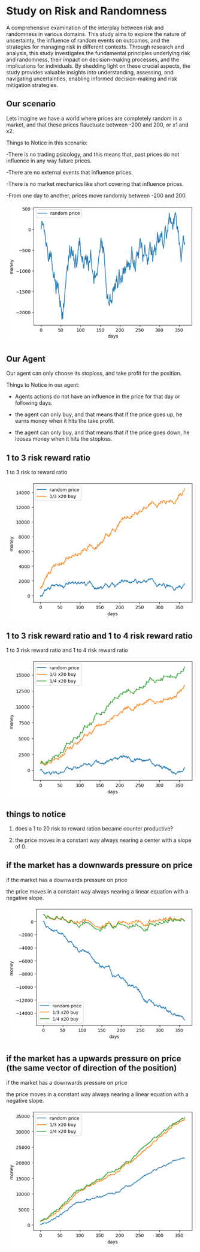 # Study on Risk and Randomness

A comprehensive examination of the interplay between risk and randomness in various domains. This study aims to explore the nature of uncertainty, the influence of random events on outcomes, and the strategies for managing risk in different contexts. Through research and analysis, this study investigates the fundamental principles underlying risk and randomness, their impact on decision-making processes, and the implications for individuals. By shedding light on these crucial aspects, the study provides valuable insights into understanding, assessing, and navigating uncertainties, enabling informed decision-making and risk mitigation strategies.

## Our scenario

Lets imagine we have a world where prices are completely random in a market, and that these prices flauctuate between -200 and 200, or x1 and x2. 

Things to Notice in this scenario:

-There is no trading psicology, and this means that, past prices do not influence in any way future prices.

-There are no external events that influence prices.

-There is no market mechanics like short covering that influence prices.

-From one day to another, prices move randomly between -200 and 200.

![Image Alt Text](images/1.png)


## Our Agent

Our agent can only choose its stoploss, and take profit for the position.

Things to Notice in our agent:

- Agents actions do not have an influence in the price for that day or following days.

- the agent can only buy, and that means that if the price goes up, he earns money when it hits the take profit.

- the agent can only buy, and that means that if the price goes down, he looses money when it hits the stoploss.  

## 1 to 3 risk reward ratio

1 to 3 risk to reward ratio

![Image Alt Text](images/2.png)

## 1 to 3 risk reward ratio and 1 to 4 risk reward ratio 

1 to 3 risk reward ratio and 1 to 4 risk reward ratio 

![Image Alt Text](images/3.png)

## things to notice

1. does a 1 to 20 risk to reward ration became counter productive?

2. the price moves in a constant way always nearing a center with a slope of 0.

## if the market has a downwards pressure on price

if the market has a downwards pressure on price

the price moves in a constant way always nearing a linear equation with a negative slope.

![Image Alt Text](images/4.png)

## if the market has a upwards pressure on price (the same vector of direction of the position)

if the market has a downwards pressure on price

the price moves in a constant way always nearing a linear equation with a negative slope.

![Image Alt Text](images/5.png)